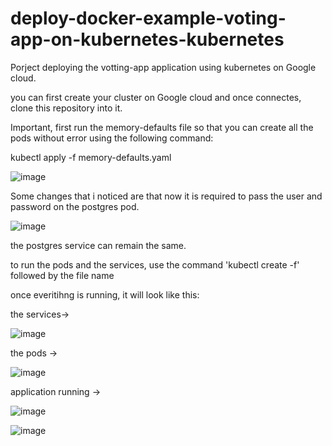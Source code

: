 # deploy-docker-example-voting-app-on-kubernetes-kubernetes
Porject deploying the votting-app application using kubernetes on Google cloud.

you can first create your cluster on Google cloud and once connectes, clone this repository into it.

Important, first run the memory-defaults file so that you can create all the pods without error using the following command:

kubectl apply -f memory-defaults.yaml

![image](https://user-images.githubusercontent.com/107562162/226893585-8c7af79f-4638-49e2-815e-5d68281467d3.png)

Some changes that i noticed are that now it is required to pass the user and password on the postgres pod.

![image](https://user-images.githubusercontent.com/107562162/226894347-21cf62c7-b7d4-42aa-95b1-b4a73f5d90ea.png)

the postgres service can remain the same.

to run the pods and the services, use the command 'kubectl create -f' followed by the file name

once everitihng is running, it will look like this:

the services->

![image](https://user-images.githubusercontent.com/107562162/226898624-2675a09a-02d5-4a8d-b279-5d775e707b35.png)


the pods ->

![image](https://user-images.githubusercontent.com/107562162/226898730-ab1006ed-6f1b-4194-89bc-bb39b5e8a5ab.png)



application running ->

![image](https://user-images.githubusercontent.com/107562162/226898844-4d8e5995-8ac5-4ca4-9f57-0714a6c965d6.png)


![image](https://user-images.githubusercontent.com/107562162/226898914-32fe4dc4-bc4b-41c0-9358-16060349450f.png)

